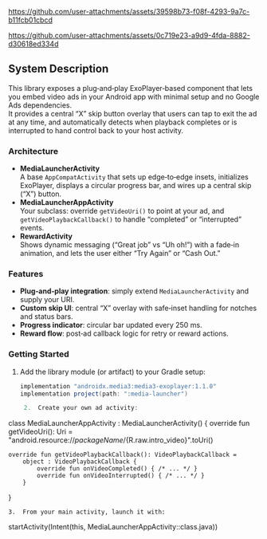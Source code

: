 https://github.com/user-attachments/assets/39598b73-f08f-4293-9a7c-b11fcb01cbcd

https://github.com/user-attachments/assets/0c719e23-a9d9-4fda-8882-d30618ed334d


## System Description

This library exposes a plug‑and‑play ExoPlayer‑based component that lets you embed video ads in your Android app with minimal setup and no Google Ads dependencies.  
It provides a central “X” skip button overlay that users can tap to exit the ad at any time, and automatically detects when playback completes or is interrupted to hand control back to your host activity.

### Architecture

- **MediaLauncherActivity**  
  A base `AppCompatActivity` that sets up edge‑to‑edge insets, initializes ExoPlayer, displays a circular progress bar, and wires up a central skip (“X”) button.  
- **MediaLauncherAppActivity**  
  Your subclass: override `getVideoUri()` to point at your ad, and `getVideoPlaybackCallback()` to handle “completed” or “interrupted” events.  
- **RewardActivity**  
  Shows dynamic messaging (“Great job” vs “Uh oh!”) with a fade‑in animation, and lets the user either “Try Again” or “Cash Out.”

### Features

- **Plug‑and‑play integration**: simply extend `MediaLauncherActivity` and supply your URI.  
- **Custom skip UI**: central “X” overlay with safe‑inset handling for notches and status bars.  
- **Progress indicator**: circular bar updated every 250 ms.  
- **Reward flow**: post‑ad callback logic for retry or reward actions.

### Getting Started

1. Add the library module (or artifact) to your Gradle setup:  
   ```groovy
   implementation "androidx.media3:media3-exoplayer:1.1.0"
   implementation project(path: ":media-launcher")

	2.	Create your own ad activity:

class MediaLauncherAppActivity : MediaLauncherActivity() {
    override fun getVideoUri(): Uri =
        "android.resource://$packageName/${R.raw.intro_video}".toUri()

    override fun getVideoPlaybackCallback(): VideoPlaybackCallback =
        object : VideoPlaybackCallback {
            override fun onVideoCompleted() { /* ... */ }
            override fun onVideoInterrupted() { /* ... */ }
        }
}


	3.	From your main activity, launch it with:

startActivity(Intent(this, MediaLauncherAppActivity::class.java))
